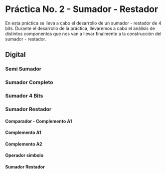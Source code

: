 # Práctica No. 2 - Sumador - Restador

En esta práctica se lleva a cabo el desarrollo de un sumador - restador de 4 bits. Durante el desarrollo de la práctica, llevaremos a cabo el análisis de distintos componentes que nos van a llevar finalmente a la construcción del sumador - restador.

## Digital

### Semi Sumador

### Sumador Completo

### Sumador 4 Bits

### Sumador Restador

#### Comparador -  Complemento A1

#### Complemento A1

#### Complemento A2

#### Operador símbolo

#### Sumador Restador


